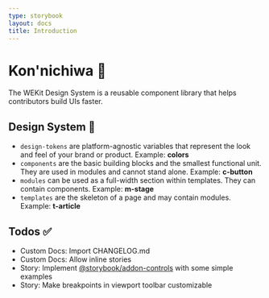 ```yaml
---
type: storybook
layout: docs
title: Introduction
---
```


# Kon'nichiwa 👋

The WEKit Design System is a reusable component library that helps contributors build UIs faster.

## Design System 🎨

- `design-tokens` are platform-agnostic variables that represent the look and feel of your brand or product. Example: **colors**
- `components` are the basic building blocks and the smallest functional unit. They are used in modules and cannot stand alone. Example: **c-button**
- `modules` can be used as a full-width section within templates. They can contain components. Example: **m-stage**
- `templates` are the skeleton of a page and may contain modules. Example: **t-article**

## Todos ✅

- Custom Docs: Import CHANGELOG.md
- Custom Docs: Allow inline stories
- Story: Implement [@storybook/addon-controls](https://www.npmjs.com/package/@storybook/addon-controls) with some simple examples
- Story: Make breakpoints in viewport toolbar customizable
